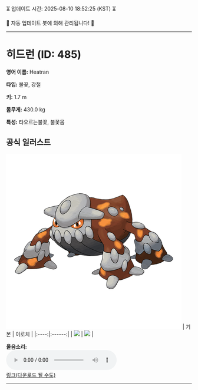 
⏳ 업데이트 시간: 2025-08-10 18:52:25 (KST) ⏳

🤖 자동 업데이트 봇에 의해 관리됩니다! 🤖

---

# 히드런 (ID: 485)
**영어 이름:** Heatran

**타입:** 불꽃, 강철

**키:** 1.7 m

**몸무게:** 430.0 kg

**특성:** 타오르는불꽃, 불꽃몸

## 공식 일러스트
![](https://raw.githubusercontent.com/PokeAPI/sprites/master/sprites/pokemon/other/official-artwork/485.png)
| 기본 | 이로치 |
|:----:|:------:|
| <img src="http://play.pokemonshowdown.com/sprites/ani/heatran.gif" width="200"> | <img src="http://play.pokemonshowdown.com/sprites/ani-shiny/heatran.gif" width="200"> |

**울음소리:**<br><audio controls src="https://raw.githubusercontent.com/PokeAPI/cries/main/cries/pokemon/latest/485.ogg"></audio><br> [링크(다운로드 될 수도)](https://raw.githubusercontent.com/PokeAPI/cries/main/cries/pokemon/latest/485.ogg)


---
